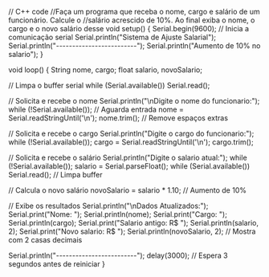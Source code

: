 // C++ code
//Faça um programa que receba o nome, cargo e salário de um funcionário. Calcule o
//salário acrescido de 10%. Ao final exiba o nome, o cargo e o novo salário desse
void setup() {
  Serial.begin(9600); // Inicia a comunicação serial
  Serial.println("Sistema de Ajuste Salarial");
  Serial.println("-------------------------");
  Serial.println("Aumento de 10% no salario");
}

void loop() {
  String nome, cargo;
  float salario, novoSalario;
  
  // Limpa o buffer serial
  while (Serial.available()) Serial.read();
  
  // Solicita e recebe o nome
  Serial.println("\nDigite o nome do funcionario:");
  while (!Serial.available()); // Aguarda entrada
  nome = Serial.readStringUntil('\n');
  nome.trim(); // Remove espaços extras
  
  // Solicita e recebe o cargo
  Serial.println("Digite o cargo do funcionario:");
  while (!Serial.available());
  cargo = Serial.readStringUntil('\n');
  cargo.trim();
  
  // Solicita e recebe o salário
  Serial.println("Digite o salario atual:");
  while (!Serial.available());
  salario = Serial.parseFloat();
  while (Serial.available()) Serial.read(); // Limpa buffer
  
  // Calcula o novo salário
  novoSalario = salario * 1.10; // Aumento de 10%
  
  // Exibe os resultados
  Serial.println("\nDados Atualizados:");
  Serial.print("Nome:    ");
  Serial.println(nome);
  Serial.print("Cargo:   ");
  Serial.println(cargo);
  Serial.print("Salario antigo: R$ ");
  Serial.println(salario, 2);
  Serial.print("Novo salario:   R$ ");
  Serial.println(novoSalario, 2); // Mostra com 2 casas decimais
  
  Serial.println("-------------------------");
  delay(3000); // Espera 3 segundos antes de reiniciar
}